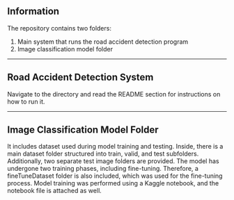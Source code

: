 ## Information
The repository contains two folders: 
1. Main system that runs the road accident detection program
2. Image classification model folder
--- 
## Road Accident Detection System
Navigate to the directory and read the README section for instructions on how to run it.

---
## Image Classification Model Folder
It includes dataset used during model training and testing. Inside, there is a main dataset folder structured into train, valid, and test subfolders. Additionally, two separate test image folders are provided.
The model has undergone two training phases, including fine-tuning. Therefore, a fineTuneDataset folder is also included, which was used for the fine-tuning process. Model training was performed using a Kaggle notebook, and the notebook file is attached as well.
